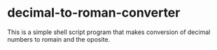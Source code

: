 # decimal-to-roman-converter
This is a simple shell script program that makes conversion of decimal numbers to romain and the oposite.
